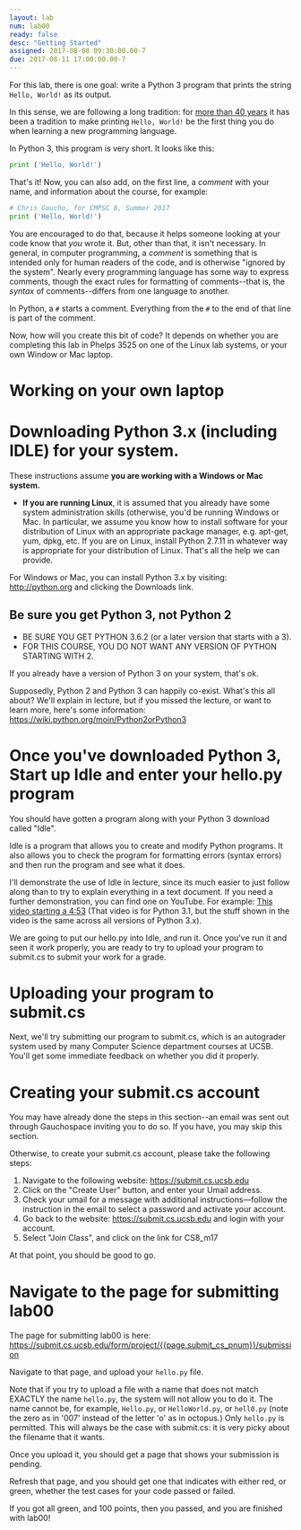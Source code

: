 ```yaml
---
layout: lab
num: lab00
ready: false
desc: "Getting Started"
assigned: 2017-08-08 09:30:00.00-7
due: 2017-08-11 17:00:00.00-7
---
```






For this lab, there is one goal: write a Python 3 program that prints the string `Hello, World!` as its output.

In this sense, we are following a long tradition: for [more than 40 years](https://en.wikipedia.org/wiki/%22Hello,_World!%22_program) it has been a tradition to make printing `Hello, World!` be the first thing you do when learning a new programming language.

In Python 3, this program is very short.  It looks like this:

```python
print ('Hello, World!')
```

That's it!   Now, you can also add, on the first line, a *comment* with your name, and information about the course, for example:

```python
# Chris Gaucho, for CMPSC 8, Summer 2017
print ('Hello, World!')
```

You are encouraged to do that, because it helps someone looking at your code know that *you* wrote it.  But, other than that, it isn't necessary.  In general, in computer programming, a *comment* is something that is intended only for human readers of the code, and is otherwise "ignored by the system".   Nearly every programming language has some way to express comments, though the exact rules for formatting of comments--that is, the *syntax* of comments--differs from one language to another.

In Python, a `#` starts a comment.  Everything from the `#` to the end of that line is part of the comment.

Now, how will you create this bit of code?  It depends on whether you are completing this lab in Phelps 3525 on one of the Linux lab systems, or your own Window or Mac laptop.  

# Working on your own laptop

# Downloading Python 3.x (including IDLE) for your system.

These instructions assume <b>you are working with a Windows or Mac system.</b>  

* <b>If you are running Linux</b>, it is assumed that you already have some system administration skills (otherwise, you'd be running Windows or Mac.   In particular, we assume you know how to install software for your distribution of Linux with an appropriate package manager, e.g. apt-get, yum, dpkg, etc.    If you are on Linux, install Python 2.7.11 in whatever way is appropriate for your distribution of Linux.  That's all the help we can provide.

For Windows or Mac, you can install Python 3.x by visiting: http://python.org and clicking the Downloads link.

## Be sure you get Python 3, not Python 2

* BE SURE YOU GET PYTHON 3.6.2 (or a later version that starts with a 3).
* FOR THIS COURSE, YOU DO NOT WANT ANY VERSION OF PYTHON STARTING WITH 2.

If you already have a version of Python 3 on your system, that's ok.  

Supposedly, Python 2 and Python 3 can happily co-exist.   What's this all about?  We'll explain in lecture, but if you missed the lecture, or want to learn more, here's some information: https://wiki.python.org/moin/Python2orPython3

# Once you've downloaded Python 3, Start up Idle and enter your hello.py program

You should have gotten a program along with your Python 3 download called "Idle".

Idle is a program that allows you to create and modify Python programs.   It also allows you to check the program for formatting errors (syntax errors) and then run the program and see what it does.      

I'll demonstrate the use of Idle in lecture, since its much easier to just follow along than to try to explain everything in a text document.   If you need a further demonstration, you can find one on YouTube.  For example: 
[This video starting a 4:53](https://www.youtube.com/watch?v=kXbpB5_ywDw&t=4m53s)  (That video is for Python 3.1, but the stuff shown in the video is the same across all versions of Python 3.x).

We are going to put our hello.py into Idle, and run it.   Once you've run it and seen it work properly, you are ready to try to upload your program to submit.cs to submit your work for a grade.

# Uploading your program to submit.cs

Next, we'll try submitting our program to submit.cs, which is an autograder system used by many Computer Science department courses at UCSB.    You'll get some immediate feedback on whether you did it properly.

# Creating your submit.cs account

You may have already done the steps in this section--an email was sent out through Gauchospace inviting you to do so.   If you have, you may skip this section.

Otherwise, to create your submit.cs account, please take the following steps:

1. Navigate to the following website: https://submit.cs.ucsb.edu
1. Click on the "Create User" button, and enter your Umail address.
1. Check your umail for a message with additional instructions—follow the instruction in the email to select a password and activate your account.
1. Go back to the website: https://submit.cs.ucsb.edu and login with your account.
1. Select "Join Class", and click on the link for CS8_m17

At that point, you should be good to go.

# Navigate to the page for submitting lab00

The page for submitting lab00 is here: https://submit.cs.ucsb.edu/form/project/{{page.submit_cs_pnum}}/submission

Navigate to that page, and upload your `hello.py` file.

Note that if you try to upload a file with a name that does not match EXACTLY the name `hello.py`, the system will not allow you to do it.  The name cannot be, for example, `Hello.py`, or `HelloWorld.py`, or `hell0.py` (note the zero as in '007' instead of the letter 'o' as in octopus.)  Only `hello.py` is permitted.   This will always be the case with submit.cs: it is very picky about the filename that it wants.

Once you upload it, you should get a page that shows your submission is pending.

Refresh that page, and you should get one that indicates with either red, or green, whether the test cases for your code passed or failed.

If you got all green, and 100 points, then you passed, and you are finished with lab00!

